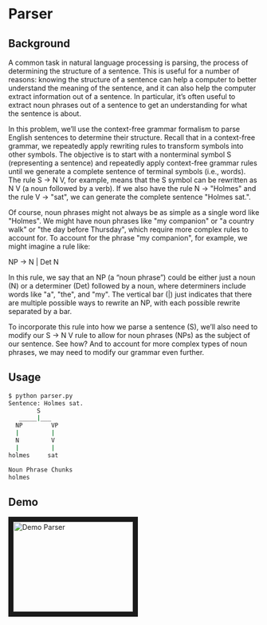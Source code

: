 # Parser

## Background

A common task in natural language processing is parsing, the process of determining the structure of a
sentence. This is useful for a number of reasons: knowing the structure of a sentence can help a computer
to better understand the meaning of the sentence, and it can also help the computer extract information out of
a sentence. In particular, it’s often useful to extract noun phrases out of a sentence to get an understanding
for what the sentence is about.

In this problem, we’ll use the context-free grammar formalism to parse English sentences to determine their
structure. Recall that in a context-free grammar, we repeatedly apply rewriting rules to transform symbols
into other symbols. The objective is to start with a nonterminal symbol S (representing a sentence) and repeatedly
apply context-free grammar rules until we generate a complete sentence of terminal symbols (i.e., words). The rule S -> N V,
for example, means that the S symbol can be rewritten as N V (a noun followed by a verb). If we also have the rule
N -> "Holmes" and the rule V -> "sat", we can generate the complete sentence "Holmes sat.".

Of course, noun phrases might not always be as simple as a single word like "Holmes". We might have noun phrases
like "my companion" or "a country walk" or "the day before Thursday", which require more complex rules to account for.
To account for the phrase "my companion", for example, we might imagine a rule like:

NP -> N | Det N

In this rule, we say that an NP (a “noun phrase”) could be either just a noun (N) or a determiner (Det)
followed by a noun, where determiners include words like "a", "the", and "my". The vertical bar (|) just
indicates that there are multiple possible ways to rewrite an NP, with each possible rewrite separated by a bar.

To incorporate this rule into how we parse a sentence (S), we’ll also need to modify our S -> N V rule to allow
for noun phrases (NPs) as the subject of our sentence. See how? And to account for more complex types of noun phrases,
we may need to modify our grammar even further.

## Usage

```bash
$ python parser.py
Sentence: Holmes sat.
        S
   _____|___
  NP        VP
  |         |
  N         V
  |         |
holmes     sat

Noun Phrase Chunks
holmes
```

## Demo

<a href="http://www.youtube.com/watch?feature=player_embedded&v=UZfAb65RkTE
" target="_blank"><img src="http://img.youtube.com/vi/UZfAb65RkTE/0.jpg"
alt="Demo Parser" width="240" height="180" border="10" /></a>
